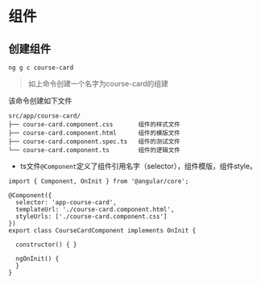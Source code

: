 # 组件

## 创建组件

```angular2
ng g c course-card 
```

> 如上命令创建一个名字为course-card的组建

该命令创建如下文件  

```angular2
src/app/course-card/
├── course-card.component.css       组件的样式文件
├── course-card.component.html      组件的模版文件
├── course-card.component.spec.ts   组件的测试文件
└── course-card.component.ts        组件的逻辑文件
```

* ts文件``@Component``定义了组件引用名字（selector），组件模版，组件style。

```angular2
import { Component, OnInit } from '@angular/core';

@Component({
  selector: 'app-course-card',
  templateUrl: './course-card.component.html',
  styleUrls: ['./course-card.component.css']
})
export class CourseCardComponent implements OnInit {

  constructor() { }

  ngOnInit() {
  }
}

```



